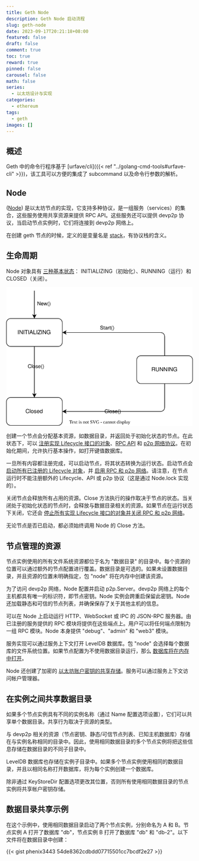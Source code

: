 ```yaml
---
title: Geth Node
description: Geth Node 启动流程
slug: geth-node
date: 2023-09-17T20:21:18+08:00
featured: false
draft: false
comment: true
toc: true
reward: true
pinned: false
carousel: false
math: false
series:
  - 以太坊设计与实现
categories:
  - ethereum
tags:
  - geth
images: []
---
```


## 概述

Geth 中的命令行程序基于 [urfave/cli]({{< ref "../golang-cmd-tools#urfave-cli" >}})，该工具可以方便的集成了 subcommand 以及命令行参数的解析。

## Node

 ([Node](https://github.com/phenix3443/go-ethereum/blob/b5f3e54a8b2b9950095d78c8ccde4f8c806dc384/node/node.go#L44)) 是以太坊节点的实现，它支持多种协议，是一组服务（services）的集合，这些服务使用共享资源来提供 RPC API。这些服务还可以提供 devp2p 协议，当启动节点实例时，它们将连接到 devp2p 网络上。

 在创建 geth 节点的时候，定义的是变量名是 [stack](https://github.com/phenix3443/go-ethereum/blob/b5f3e54a8b2b9950095d78c8ccde4f8c806dc384/cmd/geth/config.go#L150)，有协议栈的含义。

## 生命周期

Node 对象具有 [三种基本状态](https://github.com/phenix3443/go-ethereum/blob/b5f3e54a8b2b9950095d78c8ccde4f8c806dc384/node/node.go#L71-L73)： INITIALIZING（初始化）、RUNNING（运行）和 CLOSED（关闭）。

![geth-node-lifecycle](images/geth-node.drawio.svg)

创建一个节点会分配基本资源，如数据目录，并返回处于初始化状态的节点。在此状态下，可以 [注册实现 Lifecycle 接口的对象](https://github.com/phenix3443/go-ethereum/blob/b5f3e54a8b2b9950095d78c8ccde4f8c806dc384/node/node.go#L559)、[RPC API](https://github.com/phenix3443/go-ethereum/blob/b5f3e54a8b2b9950095d78c8ccde4f8c806dc384/node/node.go#L104-L117) 和 [p2p 网络协议](https://github.com/phenix3443/go-ethereum/blob/b5f3e54a8b2b9950095d78c8ccde4f8c806dc384/node/node.go#L133-L140)。在初始化期间，允许执行基本操作，如打开键值数据库。

一旦所有内容都注册完成，可以启动节点，将其状态转换为运行状态。启动节点会 [启动所有已注册的 Lifecycle 对象](https://github.com/phenix3443/go-ethereum/blob/b5f3e54a8b2b9950095d78c8ccde4f8c806dc384/node/node.go#L189)，并 [启用 RPC 和 p2p 网络](https://github.com/phenix3443/go-ethereum/blob/b5f3e54a8b2b9950095d78c8ccde4f8c806dc384/node/node.go#L177)。请注意，在节点运行时不能注册额外的 Lifecycle、API 或 p2p 协议（这是通过 Node.lock 实现的）。

关闭节点会释放所有占用的资源。Close 方法执行的操作取决于节点的状态。当关闭处于初始化状态的节点时，会释放与数据目录相关的资源。如果节点在运行状态下关闭，它还会 [停止所有实现 Lifecycle 接口的对象并关闭 RPC 和 p2p 网络](https://github.com/phenix3443/go-ethereum/blob/b5f3e54a8b2b9950095d78c8ccde4f8c806dc384/node/node.go#L293)。

无论节点是否已启动，都必须始终调用 Node 的 Close 方法。

## 节点管理的资源

节点实例使用的所有文件系统资源都位于名为 "数据目录" 的目录中。每个资源的位置可以通过额外的节点配置进行覆盖。数据目录是可选的。如果未设置数据目录，并且资源的位置未明确指定，包 "node" 将在内存中创建该资源。

为了访问 devp2p 网络，Node 配置并启动 p2p.Server。devp2p 网络上的每个主机都具有唯一的标识符，即节点密钥。Node 实例会跨重启保留此密钥。Node 还加载静态和可信的节点列表，并确保保存了关于其他主机的信息。

可以在 Node 上启动运行 HTTP、WebSocket 或 IPC 的 JSON-RPC 服务器。由已注册的服务提供的 RPC 模块将提供在这些端点上。用户可以将任何端点限制为一组 RPC 模块。Node 本身提供 "debug"、"admin" 和 "web3" 模块。

服务实现可以通过服务上下文打开 LevelDB 数据库。包 "node" 会选择每个数据库的文件系统位置。如果节点配置为不使用数据目录运行，那么 [数据库将在内存中打开](https://github.com/phenix3443/go-ethereum/blob/b5f3e54a8b2b9950095d78c8ccde4f8c806dc384/node/node.go#L756)。

Node 还创建了加密的 [以太坊账户密钥的共享存储](https://github.com/phenix3443/go-ethereum/blob/b5f3e54a8b2b9950095d78c8ccde4f8c806dc384/node/node.go#L123-L128)。服务可以通过服务上下文访问帐户管理器。

## 在实例之间共享数据目录

如果多个节点实例具有不同的实例名称（通过 Name 配置选项设置），它们可以共享单个数据目录。共享行为取决于资源的类型。

与 devp2p 相关的资源（节点密钥、静态/可信节点列表、已知主机数据库）存储在与实例名称相同的目录中。因此，使用相同数据目录的多个节点实例将把这些信息存储在数据目录的不同子目录中。

LevelDB 数据库也存储在实例子目录中。如果多个节点实例使用相同的数据目录，并且以相同名称打开数据库，将为每个实例创建一个数据库。

除非通过 KeyStoreDir 配置选项更改其位置，否则所有使用相同数据目录的节点实例将共享帐户密钥存储。

## 数据目录共享示例

在这个示例中，使用相同数据目录启动了两个节点实例，分别命名为 A 和 B。节点实例 A 打开了数据库 "db"，节点实例 B 打开了数据库 "db" 和 "db-2"。以下文件将在数据目录中创建：

{{< gist phenix3443 54de8362cdbdd07715501cc7bcdf2e27 >}}
